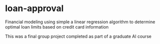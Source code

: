 # loan-approval
Financial modeling using simple a linear regression algorithm to determine optimal loan limits based on credit card information

This was a final group project completed as part of a graduate AI course
